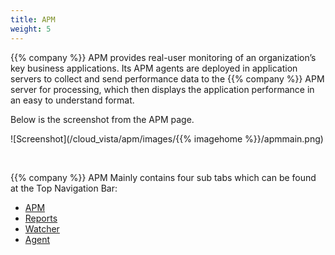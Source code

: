 ```yaml
---
title: APM
weight: 5
---
```


{{% company %}} APM provides real-user monitoring of an organization’s key business applications. Its APM agents are deployed in application servers to collect and send performance data to the {{% company %}} APM server for processing, which then displays the application performance in an easy to understand format.

Below is the screenshot from the APM page.

![Screenshot](/cloud_vista/apm/images/{{% imagehome %}}/apmmain.png)

&nbsp;

{{% company %}} APM Mainly contains four sub tabs which can be found at the Top Navigation Bar:
* <a href="/cloud_vista/apm/apm">APM</a>
* <a href="/cloud_vista/apm/reports">Reports</a>
* <a href="/cloud_vista/apm/watcher">Watcher</a>
* <a href="/cloud_vista/apm/agent">Agent</a>



